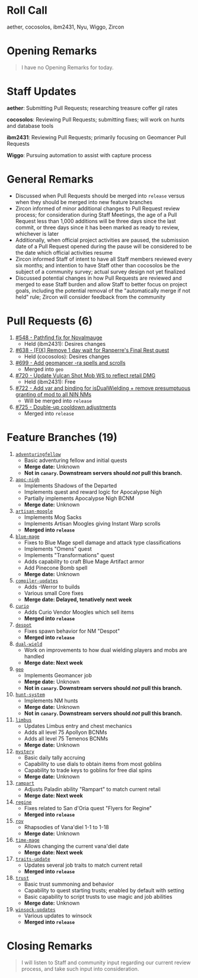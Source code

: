 # Roll Call
aether, cocosolos, ibm2431, Nyu, Wiggo, Zircon
# Opening Remarks
> I have no Opening Remarks for today.

# Staff Updates

**aether**: Submitting Pull Requests; researching treasure coffer gil rates

**cocosolos**: Reviewing Pull Requests; submitting fixes; will work on hunts and database tools

**ibm2431**: Reviewing Pull Requests; primarily focusing on Geomancer Pull Requests

**Wiggo**: Pursuing automation to assist with capture process

# General Remarks
- Discussed when Pull Requests should be merged into `release` versus when they should be merged into new feature branches
- Zircon informed of minor additional changes to Pull Request review process; for consideration during Staff Meetings, the age of a Pull Request less than 1,000 additions will be three days since the last commit, or three days since it has been marked as ready to review, whichever is later
- Additionally, when official project activities are paused, the submission date of a Pull Request opened during the pause will be considered to be the date which official activities resume
- Zircon informed Staff of intent to have all Staff members reviewed every six months; and intention to have Staff other than cocosolos be the subject of a community survey; actual survey design not yet finalized
- Discussed potential changes in how Pull Requests are reviewed and merged to ease Staff burden and allow Staff to better focus on project goals, including the potential removal of the "automatically merge if not held" rule; Zircon will consider feedback from the community

# Pull Requests (6)
1. [#548 - Pathfind fix for Novalmauge](https://github.com/project-topaz/topaz/pull/548)
    - Held (ibm2431): Desires changes
2. [#638 - [FIX] Remove 1 day wait for Ranperre's Final Rest quest](https://github.com/project-topaz/topaz/pull/638)
    - Held (cocosolos): Desires changes
3. [#699 - Add geomancer -ra spells and scrolls](https://github.com/project-topaz/topaz/pull/699)
    - Merged into `geo`
4. [#720 - Update Vulcan Shot Mob WS to reflect retail DMG](https://github.com/project-topaz/topaz/pull/720)
    - Held (ibm2431): Free
5. [#722 - Add var and binding for isDualWielding + remove presumptuous granting of mod to all NIN NMs](https://github.com/project-topaz/topaz/pull/722)
    - Will be merged into `release`
6. [#725 - Double-up cooldown adjustments](https://github.com/project-topaz/topaz/pull/725)
    - Merged into `release`

# Feature Branches (19)
1. [`adventuringfellow`](https://github.com/project-topaz/topaz/tree/adventuringfellow)
    - Basic adventuring fellow and initial quests
    - **Merge date:** Unknown
    - **Not in `canary`. Downstream servers should _not_ pull this branch.**
2. [`apoc-nigh`](https://github.com/project-topaz/topaz/tree/apoc-nigh)
    - Implements Shadows of the Departed
    - Implements quest and reward logic for Apocalypse Nigh
    - Partially implements Apocalypse Nigh BCNM
    - **Merge date:** Unknown
3. [`artisan-moogle`](https://github.com/project-topaz/topaz/tree/artisan-moogle)
    - Implements Mog Sacks
    - Implements Artisan Moogles giving Instant Warp scrolls
    - **Merged into `release`**
4. [`blue-mage`](https://github.com/project-topaz/topaz/tree/blue-mage)
    - Fixes to Blue Mage spell damage and attack type classifications
    - Implements "Omens" quest
    - Implements "Transformations" quest
    - Adds capability to craft Blue Mage Artifact armor
    - Add Pinecone Bomb spell
    - **Merge date:** Unknown
5. [`compiler-updates`](https://github.com/project-topaz/topaz/tree/compiler-updates)
    - Adds -Werror to builds
    - Various small Core fixes
    - **Merge date: Delayed, tenatively next week**
6. [`curio`](https://github.com/project-topaz/topaz/tree/curio)
    - Adds Curio Vendor Moogles which sell items
    - **Merged into `release`**
7. [`despot`](https://github.com/project-topaz/topaz/tree/despot)
    - Fixes spawn behavior for NM "Despot"
    - **Merged into `release`**
8. [`dual-wield`](https://github.com/project-topaz/topaz/tree/dual-wield)
    - Work on improvements to how dual wielding players and mobs are handled
    - **Merge date: Next week**
9. [`geo`](https://github.com/project-topaz/topaz/tree/geo)
    - Implements Geomancer job
    - **Merge date:** Unknown
    - **Not in `canary`. Downstream servers should _not_ pull this branch.**
10. [`hunt-system`](https://github.com/project-topaz/topaz/tree/hunt-system)
    - Implements NM hunts
    - **Merge date:** Unknown
    - **Not in `canary`. Downstream servers should _not_ pull this branch.**
11. [`limbus`](https://github.com/project-topaz/topaz/tree/limbus)
    - Updates Limbus entry and chest mechanics
    - Adds all level 75 Apollyon BCNMs
    - Adds all level 75 Temenos BCNMs
    - **Merge date:** Unknown
12. [`mystery`](https://github.com/project-topaz/topaz/tree/mystery)
    - Basic daily tally accruing
    - Capability to use dials to obtain items from most goblins
    - Capability to trade keys to goblins for free dial spins
    - **Merge date:** Unknown
13. [`rampart`](https://github.com/project-topaz/topaz/tree/rampart)
    - Adjusts Paladin ability "Rampart" to match current retail
    - **Merge date: Next week**
14. [`regine`](https://github.com/project-topaz/topaz/tree/regine)
    - Fixes related to San d'Oria quest "Flyers for Regine"
    - **Merged into `release`**
15. [`rov`](https://github.com/project-topaz/topaz/tree/rov)
    - Rhapsodies of Vana'diel 1-1 to 1-18
    - **Merge date:** Unknown
16. [`time-mage`](https://github.com/project-topaz/topaz/tree/time-mage)
    - Allows changing the current vana'diel date
    - **Merge date: Next week**
17. [`traits-update`](https://github.com/project-topaz/topaz/tree/traits-update)
    - Updates several job traits to match current retail
    - **Merged into `release`**
18. [`trust`](https://github.com/project-topaz/topaz/tree/trust)
    - Basic trust summoning and behavior
    - Capability to quest starting trusts; enabled by default with setting
    - Basic capability to script trusts to use magic and job abilities
    - **Merge date:** Unknown
19. [`winsock-updates`](https://github.com/project-topaz/topaz/tree/winsock-updates)
    - Various updates to winsock
    - **Merged into `release`**

# Closing Remarks
> I will listen to Staff and community input regarding our current review process, and take such input into consideration.